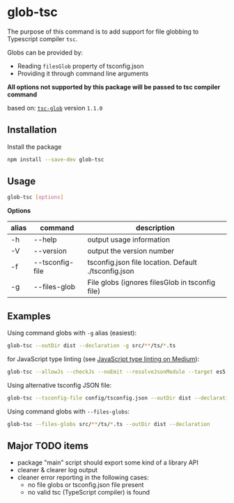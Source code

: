 # glob-tsc

The purpose of this command is to add support for file globbing to Typescript compiler `tsc`.

Globs can be provided by:
* Reading `filesGlob` property of tsconfig.json
* Providing it through command line arguments

**All options not supported by this package will be passed to tsc compiler command**

based on: [`tsc-glob`](https://www.npmjs.com/package/tsc-glob) version `1.1.0`

## Installation
Install the package

```bash
npm install --save-dev glob-tsc
```

## Usage

```bash
glob-tsc [options]
```

**Options**

| alias | command                  | description                                          |
| ----- | ------------------------ | ---------------------------------------------------- |
| -h    | --help                   | output usage information                             |
| -V    | --version                | output the version number                            |
| -f    | --tsconfig-file <path>   | tsconfig.json file location. Default ./tsconfig.json |
| -g    | --files-glob <globs>     | File globs (ignores filesGlob in tsconfig file)      |

## Examples

Using command globs with `-g` alias (easiest):

```bash
glob-tsc --outDir dist --declaration -g src/**/ts/*.ts
```

for JavaScript type linting (see [JavaScript type linting on Medium](https://medium.com/@trukrs/javascript-type-linting-5903e9e3625f)):

```bash
glob-tsc --allowJs --checkJs --noEmit --resolveJsonModule --target es5 -g bin/**/*.js,lib/**/*.js,test/**/*.js
```

Using alternative tsconfig JSON file:
```bash
glob-tsc --tsconfig-file config/tsconfig.json --outDir dist --declaration
```

Using command globs with `--files-globs`:
```bash
glob-tsc --files-globs src/**/ts/*.ts --outDir dist --declaration
```

## Major TODO items

- package "main" script should export some kind of a library API
- cleaner & clearer log output
- cleaner error reporting in the following cases:
  - no file globs or tsconfig.json file present
  - no valid tsc (TypeScript compiler) is found
